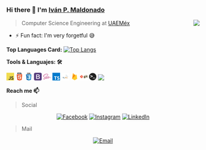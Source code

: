 ### Hi there 👋 I'm [Iván P. Maldonado](https://www.linkedin.com/in/ivanpma/)
[<img align="right" src="https://github-readme-stats.vercel.app/api?username=IvanPMa&show_icons=true"/>](https://github.com/IvanPMa/)

> Computer Science Engineering at [UAEMéx](https://www.uaemex.mx/)

- ⚡ Fun fact: I'm very forgetful 😅

**Top Languages Card:**
[![Top Langs](https://github-readme-stats.vercel.app/api/top-langs/?username=IvanPMa&langs_count=9&layout=compact&hide=Hack)](https://github.com/IvanPMa/github-readme-stats)


<!--Agregar contribuciones privadas al total de commits contados al GithubStats
![IvanPMa's GitHub stats](https://github-readme-stats.vercel.app/api?username=IvanPMa&count_private=true&theme=dracula)-->

**Tools & Languajes: 🛠️**

<code><img height="20" src="https://raw.githubusercontent.com/github/explore/80688e429a7d4ef2fca1e82350fe8e3517d3494d/topics/javascript/javascript.png"></code>
<code><img height="20" src="https://raw.githubusercontent.com/github/explore/80688e429a7d4ef2fca1e82350fe8e3517d3494d/topics/html/html.png"></code>
<code><img height="20" src="https://raw.githubusercontent.com/github/explore/80688e429a7d4ef2fca1e82350fe8e3517d3494d/topics/css/css.png"></code>
<code><img height="20" src="https://raw.githubusercontent.com/github/explore/80688e429a7d4ef2fca1e82350fe8e3517d3494d/topics/bootstrap/bootstrap.png"></code>
<code><img height="20" src="https://raw.githubusercontent.com/github/explore/80688e429a7d4ef2fca1e82350fe8e3517d3494d/topics/sass/sass.png"></code>
<code><img height="20" src="https://raw.githubusercontent.com/github/explore/80688e429a7d4ef2fca1e82350fe8e3517d3494d/topics/typescript/typescript.png"></code>
<code><img height="20" src="https://raw.githubusercontent.com/github/explore/80688e429a7d4ef2fca1e82350fe8e3517d3494d/topics/mysql/mysql.png"></code>
<code><img height="20" src="https://raw.githubusercontent.com/github/explore/80688e429a7d4ef2fca1e82350fe8e3517d3494d/topics/firebase/firebase.png"></code>
<code><img height="20" src="https://raw.githubusercontent.com/github/explore/80688e429a7d4ef2fca1e82350fe8e3517d3494d/topics/git/git.png"></code>
<code><img height="20" src="https://raw.githubusercontent.com/github/explore/80688e429a7d4ef2fca1e82350fe8e3517d3494d/topics/terminal/terminal.png"></code>
<code><img height="20" src="https://upload.wikimedia.org/wikipedia/commons/thumb/2/2d/Visual_Studio_Code_1.18_icon.svg/1200px-Visual_Studio_Code_1.18_icon.svg.png"></code>

**Reach me 📫**
> Social
<p align="center">
  <a href="https://www.facebook.com/ivan.pm.3726/" target="_blank"><img alt="Facebook" src="https://img.shields.io/badge/-Iv%C3%A1n-4267b2?style=for-the-badge&logo=Facebook&logoColor=white"></a>
  <a href="https://www.instagram.com/pmal_ivan_/" target="_blank"><img alt="Instagram" src="https://img.shields.io/badge/-pmal_ivan_-e43182?style=for-the-badge&logo=Instagram&logoColor=white"></a>
  <a href="https://www.linkedin.com/in/ivanpma/" target="_blank"><img alt="LinkedIn" src="https://img.shields.io/badge/-ivanpma-blue?style=for-the-badge&logo=Linkedin&logoColor=white"></a>
<!--   <a href="https://twitter.com/vanccipm" target="_blank"><img alt="Twitter" src="https://img.shields.io/badge/-@vanccipm-1da1f2?style=for-the-badge&logo=Twitter&logoColor=white"></a> -->
  

</p>

> Mail
<p align="center">
<a href="mailto:pachecomaldonadoivan@gmail.com"><img alt="Email" src="https://img.shields.io/badge/-pachecomaldonadoivan@gmail.com-red?style=flat&logo=Gmail&logoColor=white"></a>
</p>



